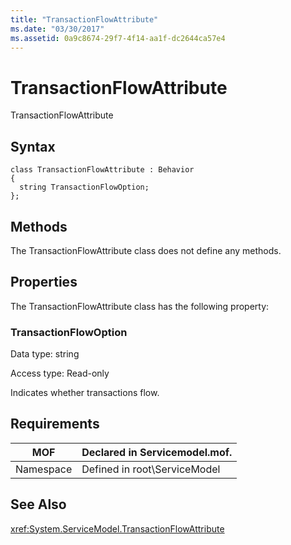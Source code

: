```yaml
---
title: "TransactionFlowAttribute"
ms.date: "03/30/2017"
ms.assetid: 0a9c8674-29f7-4f14-aa1f-dc2644ca57e4
---
```

# TransactionFlowAttribute
TransactionFlowAttribute  
  
## Syntax  
  
```  
class TransactionFlowAttribute : Behavior  
{  
  string TransactionFlowOption;  
};  
```  
  
## Methods  
 The TransactionFlowAttribute class does not define any methods.  
  
## Properties  
 The TransactionFlowAttribute class has the following property:  
  
### TransactionFlowOption  
 Data type: string  
  
 Access type: Read-only  
  
 Indicates whether transactions flow.  
  
## Requirements  
  
|MOF|Declared in Servicemodel.mof.|  
|---------|-----------------------------------|  
|Namespace|Defined in root\ServiceModel|  
  
## See Also  
 <xref:System.ServiceModel.TransactionFlowAttribute>
